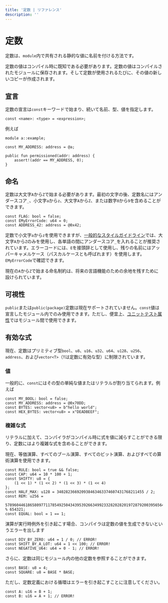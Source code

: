 ```yaml
---
title: '定数 | リファレンス'
description: ''
---
```


# 定数

定数は、`module`内で共有される静的な値に名前を付ける方法です。

定数の値はコンパイル時に既知である必要があります。定数の値はコンパイルされたモジュールに保存されます。そして定数が使用されるたびに、その値の新しいコピーが作成されます。

## 宣言

定数の宣言は`const`キーワードで始まり、続いて名前、型、値を指定します。

```text
const <name>: <type> = <expression>;
```

例えば

```move
module a::example;

const MY_ADDRESS: address = @a;

public fun permissioned(addr: address) {
    assert!(addr == MY_ADDRESS, 0);
}
```

## 命名

定数は大文字`A`から`Z`で始まる必要があります。最初の文字の後、定数名にはアンダースコア`_`、小文字`a`から`z`、大文字`A`から`Z`、または数字`0`から`9`を含めることができます。

```move
const FLAG: bool = false;
const EMyErrorCode: u64 = 0;
const ADDRESS_42: address = @0x42;
```

定数で小文字`a`から`z`を使用できますが、[一般的なスタイルガイドライン](./coding-conventions)では、大文字`A`から`Z`のみを使用し、各単語の間にアンダースコア`_`を入れることが推奨されています。エラーコードには、`E`を接頭辞として使用し、残りの名前にはアッパーキャメルケース（パスカルケースとも呼ばれます）を使用します。`EMyErrorCode`で確認できます。

現在の`A`から`Z`で始まる命名制約は、将来の言語機能のための余地を残すために設けられています。

## 可視性

`public`または`public(package)`定数は現在サポートされていません。`const`値は宣言したモジュール内でのみ使用できます。ただし、便宜上、[ユニットテスト属性](./unit-testing)ではモジュール間で使用できます。

## 有効な式

現在、定数はプリミティブ型`bool`、`u8`、`u16`、`u32`、`u64`、`u128`、`u256`、`address`、および`vector<T>`（`T`は定数に有効な型）に制限されています。

### 値

一般的に、`const`にはその型の単純な値またはリテラルが割り当てられます。例えば

```move
const MY_BOOL: bool = false;
const MY_ADDRESS: address = @0x70DD;
const BYTES: vector<u8> = b"hello world";
const HEX_BYTES: vector<u8> = x"DEADBEEF";
```

### 複雑な式

リテラルに加えて、コンパイラがコンパイル時に式を値に減らすことができる限り、定数にはより複雑な式を含めることができます。

現在、等価演算、すべてのブール演算、すべてのビット演算、およびすべての算術演算を使用できます。

```move
const RULE: bool = true && false;
const CAP: u64 = 10 * 100 + 1;
const SHIFTY: u8 = {
    (1 << 1) * (1 << 2) * (1 << 3) * (1 << 4)
};
const HALF_MAX: u128 = 340282366920938463463374607431768211455 / 2;
const REM: u256 =
    57896044618658097711785492504343953926634992332820282019728792003956564819968 % 654321;
const EQUAL: bool = 1 == 1;
```

演算が実行時例外を引き起こす場合、コンパイラは定数の値を生成できないというエラーを出します

```move
const DIV_BY_ZERO: u64 = 1 / 0; // ERROR!
const SHIFT_BY_A_LOT: u64 = 1 << 100; // ERROR!
const NEGATIVE_U64: u64 = 0 - 1; // ERROR!
```

さらに、定数は同じモジュール内の他の定数を参照することができます。

```move
const BASE: u8 = 4;
const SQUARE: u8 = BASE * BASE;
```

ただし、定数定義における循環はエラーを引き起こすことに注意してください。

```move
const A: u16 = B + 1;
const B: u16 = A + 1; // ERROR!
```
